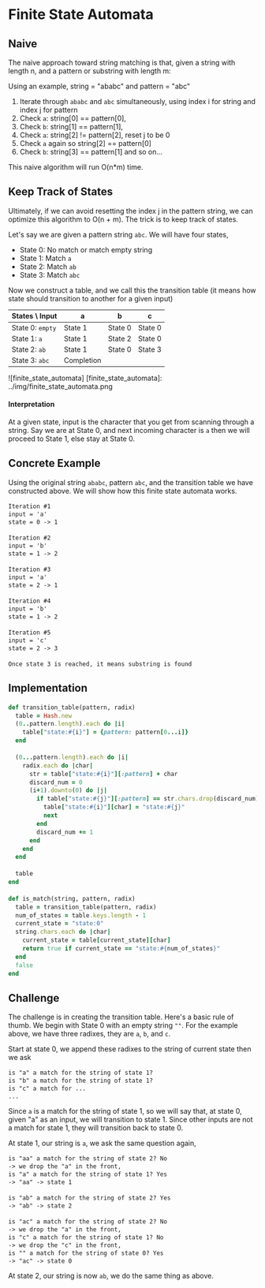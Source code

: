 # Finite State Automata

## Naive
The naive approach toward string matching is that, given a string with
length n, and a pattern or substring with length m:

Using an example, string = "ababc" and pattern = "abc"

1. Iterate through `ababc` and `abc` simultaneously, using index i for string
and index j for pattern
2. Check `a`: string[0] == pattern[0],
3. Check `b`: string[1] == pattern[1],
4. Check `a`: string[2] != pattern[2], reset j to be 0
5. Check `a` again so string[2] == pattern[0]
6. Check `b`: string[3] == pattern[1] and so on...

This naive algorithm will run O(n*m) time.

## Keep Track of States
Ultimately, if we can avoid resetting the index j in the pattern string, we can optimize this algorithm to O(n + m). The trick is to keep track of states.

Let's say we are given a pattern string `abc`. We will have four states,
* State 0: No match or match empty string
* State 1: Match `a`
* State 2: Match `ab`
* State 3: Match `abc`

Now we construct a table, and we call this the transition table (it means how state should transition to another for a given input)

| States \ Input   | a       | b       | c       |
|------------------|---------|---------|---------|
| State 0: `empty` | State 1 | State 0 | State 0 |
| State 1: `a`     | State 1 | State 2 | State 0 |
| State 2: `ab`    | State 1 | State 0 | State 3 |
| State 3: `abc`   | Completion

![finite_state_automata]
[finite_state_automata]: ../img/finite_state_automata.png

#### Interpretation
At a given state, input is the character that you get from scanning through
a string. Say we are at State 0, and next incoming character is `a` then we
will proceed to State 1, else stay at State 0.

## Concrete Example
Using the original string `ababc`, pattern `abc`, and the transition table
we have constructed above. We will show how this finite state automata works.
```
Iteration #1
input = 'a'
state = 0 -> 1

Iteration #2
input = 'b'
state = 1 -> 2

Iteration #3
input = 'a'
state = 2 -> 1

Iteration #4
input = 'b'
state = 1 -> 2

Iteration #5
input = 'c'
state = 2 -> 3

Once state 3 is reached, it means substring is found
```
## Implementation
``` ruby
def transition_table(pattern, radix)
  table = Hash.new
  (0..pattern.length).each do |i|
    table["state:#{i}"] = {pattern: pattern[0...i]}
  end

  (0...pattern.length).each do |i|
    radix.each do |char|
      str = table["state:#{i}"][:pattern] + char
      discard_num = 0
      (i+1).downto(0) do |j|
        if table["state:#{j}"][:pattern] == str.chars.drop(discard_num).join
          table["state:#{i}"][char] = "state:#{j}"
          next
        end
        discard_num += 1
      end
    end
  end

  table
end

def is_match(string, pattern, radix)
  table = transition_table(pattern, radix)
  num_of_states = table.keys.length - 1
  current_state = "state:0"
  string.chars.each do |char|
    current_state = table[current_state][char]
    return true if current_state == "state:#{num_of_states}"
  end
  false
end
```

## Challenge
The challenge is in creating the transition table. Here's a basic rule of
thumb. We begin with State 0 with an empty string `""`. For the example above,
we have three radixes, they are `a`, `b`, and `c`.

Start at state 0, we append these radixes to the string of current state then we ask
```
is "a" a match for the string of state 1?
is "b" a match for the string of state 1?
is "c" a match for ...
...
```
Since `a` is a match for the string of state 1, so we will say that, at
state 0, given "a" as an input, we will transition to state 1. Since other
inputs are not a match for state 1, they will transition back to state 0.

At state 1, our string is `a`, we ask the same question again,
```
is "aa" a match for the string of state 2? No
-> we drop the "a" in the front,
is "a" a match for the string of state 1? Yes
-> "aa" -> state 1

is "ab" a match for the string of state 2? Yes
-> "ab" -> state 2

is "ac" a match for the string of state 2? No
-> we drop the "a" in the front,
is "c" a match for the string of state 1? No
-> we drop the "c" in the front,
is "" a match for the string of state 0? Yes
-> "ac" -> state 0
```

At state 2, our string is now `ab`, we do the same thing as above.
